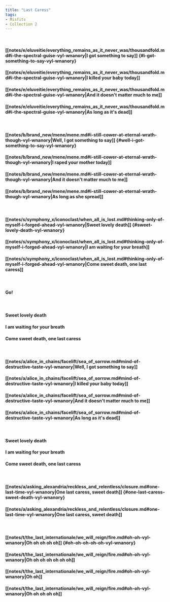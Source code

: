 ```yaml
---
title: "Last Caress"
tags:
- Misfits
- Collection 2
---
```

&nbsp;
#### [[notes/e/eluveitie/everything_remains_as_it_never_was/thousandfold.md#i-the-spectral-guise-vyl-wnanory|I got something to say]] {#i-got-something-to-say-vyl-wnanory}
#### [[notes/e/eluveitie/everything_remains_as_it_never_was/thousandfold.md#i-the-spectral-guise-vyl-wnanory|I killed your baby today]]
#### [[notes/e/eluveitie/everything_remains_as_it_never_was/thousandfold.md#i-the-spectral-guise-vyl-wnanory|And it doesn't matter much to me]]
#### [[notes/e/eluveitie/everything_remains_as_it_never_was/thousandfold.md#i-the-spectral-guise-vyl-wnanory|As long as it's dead]]
&nbsp;
#### [[notes/b/brand_new/mene/mene.md#i-still-cower-at-eternal-wrath-though-vyl-wnanory|Well, I got something to say]] {#well-i-got-something-to-say-vyl-wnanory}
#### [[notes/b/brand_new/mene/mene.md#i-still-cower-at-eternal-wrath-though-vyl-wnanory|I raped your mother today]]
#### [[notes/b/brand_new/mene/mene.md#i-still-cower-at-eternal-wrath-though-vyl-wnanory|And it doesn't matter much to me]]
#### [[notes/b/brand_new/mene/mene.md#i-still-cower-at-eternal-wrath-though-vyl-wnanory|As long as she spread]]
&nbsp;
#### [[notes/s/symphony_x/iconoclast/when_all_is_lost.md#thinking-only-of-myself-i-forged-ahead-vyl-wnanory|Sweet lovely death]] {#sweet-lovely-death-vyl-wnanory}
#### [[notes/s/symphony_x/iconoclast/when_all_is_lost.md#thinking-only-of-myself-i-forged-ahead-vyl-wnanory|I am waiting for your breath]]
#### [[notes/s/symphony_x/iconoclast/when_all_is_lost.md#thinking-only-of-myself-i-forged-ahead-vyl-wnanory|Come sweet death, one last caress]]
&nbsp;
#### Go!
&nbsp;
#### Sweet lovely death
#### I am waiting for your breath
#### Come sweet death, one last caress
&nbsp;
#### [[notes/a/alice_in_chains/facelift/sea_of_sorrow.md#mind-of-destructive-taste-vyl-wnanory|Well, I got something to say]]
#### [[notes/a/alice_in_chains/facelift/sea_of_sorrow.md#mind-of-destructive-taste-vyl-wnanory|I killed your baby today]]
#### [[notes/a/alice_in_chains/facelift/sea_of_sorrow.md#mind-of-destructive-taste-vyl-wnanory|And it doesn't matter much to me]]
#### [[notes/a/alice_in_chains/facelift/sea_of_sorrow.md#mind-of-destructive-taste-vyl-wnanory|As long as it's dead]]
&nbsp;
#### Sweet lovely death
#### I am waiting for your breath
#### Come sweet death, one last caress
&nbsp;
#### [[notes/a/asking_alexandria/reckless_and_relentless/closure.md#one-last-time-vyl-wnanory|One last caress, sweet death]] {#one-last-caress-sweet-death-vyl-wnanory}
#### [[notes/a/asking_alexandria/reckless_and_relentless/closure.md#one-last-time-vyl-wnanory|One last caress, sweet death]]
&nbsp;
#### [[notes/t/the_last_internationale/we_will_reign/fire.md#oh-oh-vyl-wnanory|Oh oh oh oh oh]] {#oh-oh-oh-oh-oh-vyl-wnanory}
#### [[notes/t/the_last_internationale/we_will_reign/fire.md#oh-oh-vyl-wnanory|Oh oh oh oh oh oh oh]]
#### [[notes/t/the_last_internationale/we_will_reign/fire.md#oh-oh-vyl-wnanory|Oh oh]]
#### [[notes/t/the_last_internationale/we_will_reign/fire.md#oh-oh-vyl-wnanory|Oh oh oh oh oh]]
